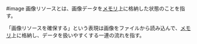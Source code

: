  #image
画像リソースとは、画像データを[メモリ](メモリ.md)上に格納した状態のことを指す。

「画像リソースを確保する」という表現は画像をファイルから読み込んで、[メモリ](メモリ.md)上に格納し、データを扱いやすくする一連の流れを指す。